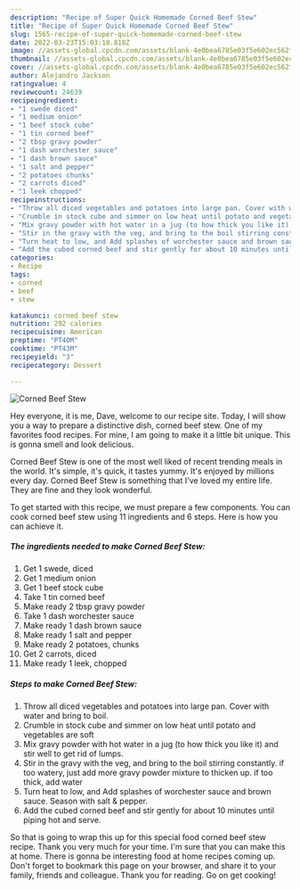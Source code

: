 ```yaml
---
description: "Recipe of Super Quick Homemade Corned Beef Stew"
title: "Recipe of Super Quick Homemade Corned Beef Stew"
slug: 1565-recipe-of-super-quick-homemade-corned-beef-stew
date: 2022-03-23T15:03:18.818Z
image: //assets-global.cpcdn.com/assets/blank-4e0bea6785e03f5e602ec562f230caae08da540cada707380b4fe1bbebba43da.png
thumbnail: //assets-global.cpcdn.com/assets/blank-4e0bea6785e03f5e602ec562f230caae08da540cada707380b4fe1bbebba43da.png
cover: //assets-global.cpcdn.com/assets/blank-4e0bea6785e03f5e602ec562f230caae08da540cada707380b4fe1bbebba43da.png
author: Alejandro Jackson
ratingvalue: 4
reviewcount: 24639
recipeingredient:
- "1 swede diced"
- "1 medium onion"
- "1 beef stock cube"
- "1 tin corned beef"
- "2 tbsp gravy powder"
- "1 dash worchester sauce"
- "1 dash brown sauce"
- "1 salt and pepper"
- "2 potatoes chunks"
- "2 carrots diced"
- "1 leek chopped"
recipeinstructions:
- "Throw all diced vegetables and potatoes into large pan. Cover with water and bring to boil."
- "Crumble in stock cube and simmer on low heat until potato and vegetables are soft"
- "Mix gravy powder with hot water in a jug (to how thick you like it) and stir well to get rid of lumps."
- "Stir in the gravy with the veg, and bring to the boil stirring constantly. if too watery, just add more gravy powder mixture to thicken up. if too thick, add water"
- "Turn heat to low, and Add splashes of worchester sauce and brown sauce. Season with salt  &amp; pepper."
- "Add the cubed corned beef and stir gently for about 10 minutes until piping hot and serve."
categories:
- Recipe
tags:
- corned
- beef
- stew

katakunci: corned beef stew 
nutrition: 292 calories
recipecuisine: American
preptime: "PT40M"
cooktime: "PT43M"
recipeyield: "3"
recipecategory: Dessert

---
```



![Corned Beef Stew](//assets-global.cpcdn.com/assets/blank-4e0bea6785e03f5e602ec562f230caae08da540cada707380b4fe1bbebba43da.png)

Hey everyone, it is me, Dave, welcome to our recipe site. Today, I will show you a way to prepare a distinctive dish, corned beef stew. One of my favorites food recipes. For mine, I am going to make it a little bit unique. This is gonna smell and look delicious.

Corned Beef Stew is one of the most well liked of recent trending meals in the world. It's simple, it's quick, it tastes yummy. It's enjoyed by millions every day. Corned Beef Stew is something that I've loved my entire life. They are fine and they look wonderful.




To get started with this recipe, we must prepare a few components. You can cook corned beef stew using 11 ingredients and 6 steps. Here is how you can achieve it.

<!--inarticleads1-->

##### The ingredients needed to make Corned Beef Stew:

1. Get 1 swede, diced
1. Get 1 medium onion
1. Get 1 beef stock cube
1. Take 1 tin corned beef
1. Make ready 2 tbsp gravy powder
1. Take 1 dash worchester sauce
1. Make ready 1 dash brown sauce
1. Make ready 1 salt and pepper
1. Make ready 2 potatoes, chunks
1. Get 2 carrots, diced
1. Make ready 1 leek, chopped




<!--inarticleads2-->

##### Steps to make Corned Beef Stew:

1. Throw all diced vegetables and potatoes into large pan. Cover with water and bring to boil.
1. Crumble in stock cube and simmer on low heat until potato and vegetables are soft
1. Mix gravy powder with hot water in a jug (to how thick you like it) and stir well to get rid of lumps.
1. Stir in the gravy with the veg, and bring to the boil stirring constantly. if too watery, just add more gravy powder mixture to thicken up. if too thick, add water
1. Turn heat to low, and Add splashes of worchester sauce and brown sauce. Season with salt  &amp; pepper.
1. Add the cubed corned beef and stir gently for about 10 minutes until piping hot and serve.




So that is going to wrap this up for this special food corned beef stew recipe. Thank you very much for your time. I'm sure that you can make this at home. There is gonna be interesting food at home recipes coming up. Don't forget to bookmark this page on your browser, and share it to your family, friends and colleague. Thank you for reading. Go on get cooking!
